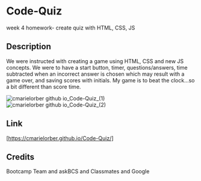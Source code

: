 # Code-Quiz
week 4 homework- create quiz with HTML, CSS, JS


## Description

We were instructed with creating a game using HTML, CSS and new JS concepts. We were to have a start button, timer, questions/answers, time subtracted when an incorrect answer is chosen which may result with a game over, and saving scores with initials. My game is to beat the clock...so a bit different than score time.


![cmarielorber github io_Code-Quiz_(1)](https://user-images.githubusercontent.com/109984761/197048667-b6a692de-b724-4462-becb-a9372f8837bb.png)
![cmarielorber github io_Code-Quiz_(2)](https://user-images.githubusercontent.com/109984761/197048717-bc0b81f8-3920-449e-88bc-33d8c24a33bd.png)


## Link

[https://cmarielorber.github.io/Code-Quiz/]

## Credits

Bootcamp Team and askBCS and Classmates and Google
